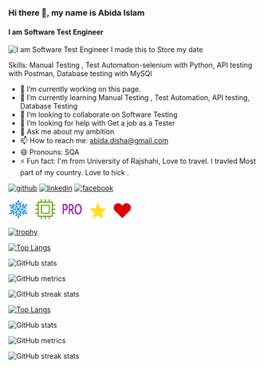### Hi there 👋, my name is Abida Islam
#### I am Software Test Engineer
![I am Software Test Engineer](https://media.licdn.com/dms/image/D4D16AQGFQciTYInJ0g/profile-displaybackgroundimage-shrink_350_1400/0/1710524549345?e=1715817600&v=beta&t=mb1ekG8HtKDEZuNyJEKMzHlwbEVOpWmc4eYo4ZnfPBE)
I made this to Store my date 

Skills: Manual Testing , Test Automation-selenium with Python, API testing with Postman, Database testing with MySQl 

- 🔭 I’m currently working on this page. 
- 🌱 I’m currently learning Manual Testing , Test Automation, API testing, Database Testing 
- 👯 I’m looking to collaborate on Software Testing 
- 🤔 I’m looking for help with Get a job as a Tester 
- 💬 Ask me about my ambition  
- 📫 How to reach me: abida.disha@gmail.com 
- 😄 Pronouns: SQA 
- ⚡ Fun fact: I'm from University of Rajshahi,  Love to travel. I travled Most part of my country. Love to hick . 


[<img src='https://cdn.jsdelivr.net/npm/simple-icons@3.0.1/icons/github.svg' alt='github' height='40'>](https://github.com/AbidaIslamsqa)  [<img src='https://cdn.jsdelivr.net/npm/simple-icons@3.0.1/icons/linkedin.svg' alt='linkedin' height='40'>](https://www.linkedin.com/in/https://www.linkedin.com/in/mst-abida-islam-b149302b7/overlay/about-this-profile/?lipi=urn%3Ali%3Apage%3Ad_flagship3_profile_view_base%3BVUQ%2BXp6US8q%2FZBxYmhY5oQ%3D%3D/)  [<img src='https://cdn.jsdelivr.net/npm/simple-icons@3.0.1/icons/facebook.svg' alt='facebook' height='40'>](https://www.facebook.com/https://www.facebook.com/abidaislam.disha)  

<a href='https://archiveprogram.github.com/'><img src='https://raw.githubusercontent.com/acervenky/animated-github-badges/master/assets/acbadge.gif' width='40' height='40'></a> <a href='https://docs.github.com/en/developers'><img src='https://raw.githubusercontent.com/acervenky/animated-github-badges/master/assets/devbadge.gif' width='40' height='40'></a> <a href='https://github.com/pricing'><img src='https://raw.githubusercontent.com/acervenky/animated-github-badges/master/assets/pro.gif' width='40' height='40'></a> <a href='https://stars.github.com/'><img src='https://raw.githubusercontent.com/acervenky/animated-github-badges/master/assets/starbadge.gif' width='35' height='35'></a> <a href='https://docs.github.com/en/github/supporting-the-open-source-community-with-github-sponsors'><img src='https://raw.githubusercontent.com/acervenky/animated-github-badges/master/assets/sponsorbadge.gif' width='35' height='35'></a> 

[![trophy](https://github-profile-trophy.vercel.app/?username=AbidaIslamsqa)](https://github.com/ryo-ma/github-profile-trophy)

[![Top Langs](https://github-readme-stats.vercel.app/api/top-langs/?username=AbidaIslamsqa)](https://github.com/anuraghazra/github-readme-stats)

![GitHub stats](https://github-readme-stats.vercel.app/api?username=AbidaIslamsqa&show_icons=true&count_private=true)  

![GitHub metrics](https://metrics.lecoq.io/AbidaIslamsqa)  

![GitHub streak stats](https://streak-stats.demolab.com/?user=AbidaIslamsqa)  



[![Top Langs](https://github-readme-stats.vercel.app/api/top-langs/?username=AbidaIslamsqa)](https://github.com/anuraghazra/github-readme-stats)

![GitHub stats](https://github-readme-stats.vercel.app/api?username=AbidaIslamsqa&show_icons=true&count_private=true)  

![GitHub metrics](https://metrics.lecoq.io/AbidaIslamsqa)  

![GitHub streak stats](https://streak-stats.demolab.com/?user=AbidaIslamsqa)  


